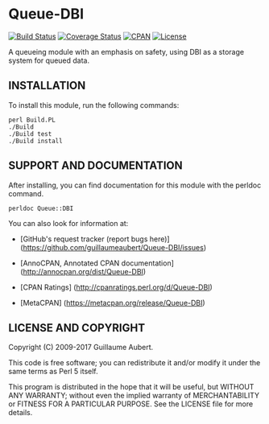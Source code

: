 Queue-DBI
=========

[![Build Status](https://travis-ci.org/guillaumeaubert/Queue-DBI.svg?branch=master)](https://travis-ci.org/guillaumeaubert/Queue-DBI)
[![Coverage Status](https://coveralls.io/repos/guillaumeaubert/Queue-DBI/badge.svg?branch=master)](https://coveralls.io/r/guillaumeaubert/Queue-DBI?branch=master)
[![CPAN](https://img.shields.io/cpan/v/Queue-DBI.svg)](https://metacpan.org/release/Queue-DBI)
[![License](https://img.shields.io/badge/license-Perl%205-blue.svg)](http://dev.perl.org/licenses/)

A queueing module with an emphasis on safety, using DBI as a storage system
for queued data.


INSTALLATION
------------

To install this module, run the following commands:

	perl Build.PL
	./Build
	./Build test
	./Build install


SUPPORT AND DOCUMENTATION
-------------------------

After installing, you can find documentation for this module with the
perldoc command.

	perldoc Queue::DBI


You can also look for information at:

 * [GitHub's request tracker (report bugs here)]
   (https://github.com/guillaumeaubert/Queue-DBI/issues)

 * [AnnoCPAN, Annotated CPAN documentation]
   (http://annocpan.org/dist/Queue-DBI)

 * [CPAN Ratings]
   (http://cpanratings.perl.org/d/Queue-DBI)

 * [MetaCPAN]
   (https://metacpan.org/release/Queue-DBI)


LICENSE AND COPYRIGHT
---------------------

Copyright (C) 2009-2017 Guillaume Aubert.

This code is free software; you can redistribute it and/or modify it under the
same terms as Perl 5 itself.

This program is distributed in the hope that it will be useful, but WITHOUT ANY
WARRANTY; without even the implied warranty of MERCHANTABILITY or FITNESS FOR A
PARTICULAR PURPOSE. See the LICENSE file for more details.

